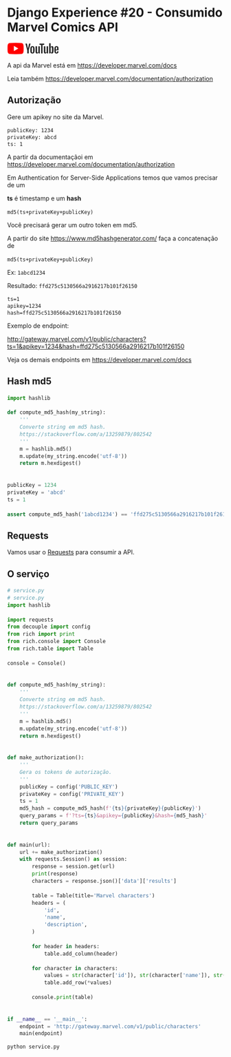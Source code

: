 # Django Experience #20 - Consumido Marvel Comics API

<a href="">
    <img src="../img/youtube.png">
</a>

A api da Marvel está em https://developer.marvel.com/docs

Leia também https://developer.marvel.com/documentation/authorization


## Autorização

Gere um apikey no site da Marvel.

```
publicKey: 1234
privateKey: abcd
ts: 1
```


A partir da documentaçãoi em https://developer.marvel.com/documentation/authorization

Em Authentication for Server-Side Applications temos que vamos precisar de um

**ts** é timestamp e um **hash**

`md5(ts+privateKey+publicKey)`

Você precisará gerar um outro token em md5.

A partir do site https://www.md5hashgenerator.com/ faça a concatenação de

`md5(ts+privateKey+publicKey)`

Ex: `1abcd1234`

Resultado: `ffd275c5130566a2916217b101f26150`

```
ts=1
apikey=1234
hash=ffd275c5130566a2916217b101f26150
```

Exemplo de endpoint:

http://gateway.marvel.com/v1/public/characters?ts=1&apikey=1234&hash=ffd275c5130566a2916217b101f26150


Veja os demais endpoints em https://developer.marvel.com/docs


## Hash md5


```python
import hashlib

def compute_md5_hash(my_string):
    '''
    Converte string em md5 hash.
    https://stackoverflow.com/a/13259879/802542
    '''
    m = hashlib.md5()
    m.update(my_string.encode('utf-8'))
    return m.hexdigest()


publicKey = 1234
privateKey = 'abcd'
ts = 1

assert compute_md5_hash('1abcd1234') == 'ffd275c5130566a2916217b101f26150'
```

## Requests

Vamos usar o [Requests](https://docs.python-requests.org/en/latest/) para consumir a API.


## O serviço

```python
# service.py
# service.py
import hashlib

import requests
from decouple import config
from rich import print
from rich.console import Console
from rich.table import Table

console = Console()


def compute_md5_hash(my_string):
    '''
    Converte string em md5 hash.
    https://stackoverflow.com/a/13259879/802542
    '''
    m = hashlib.md5()
    m.update(my_string.encode('utf-8'))
    return m.hexdigest()


def make_authorization():
    '''
    Gera os tokens de autorização.
    '''
    publicKey = config('PUBLIC_KEY')
    privateKey = config('PRIVATE_KEY')
    ts = 1
    md5_hash = compute_md5_hash(f'{ts}{privateKey}{publicKey}')
    query_params = f'?ts={ts}&apikey={publicKey}&hash={md5_hash}'
    return query_params


def main(url):
    url += make_authorization()
    with requests.Session() as session:
        response = session.get(url)
        print(response)
        characters = response.json()['data']['results']

        table = Table(title='Marvel characters')
        headers = (
            'id',
            'name',
            'description',
        )

        for header in headers:
            table.add_column(header)

        for character in characters:
            values = str(character['id']), str(character['name']), str(character['description'])  # noqa E501
            table.add_row(*values)

        console.print(table)


if __name__ == '__main__':
    endpoint = 'http://gateway.marvel.com/v1/public/characters'
    main(endpoint)
```

```
python service.py
```

